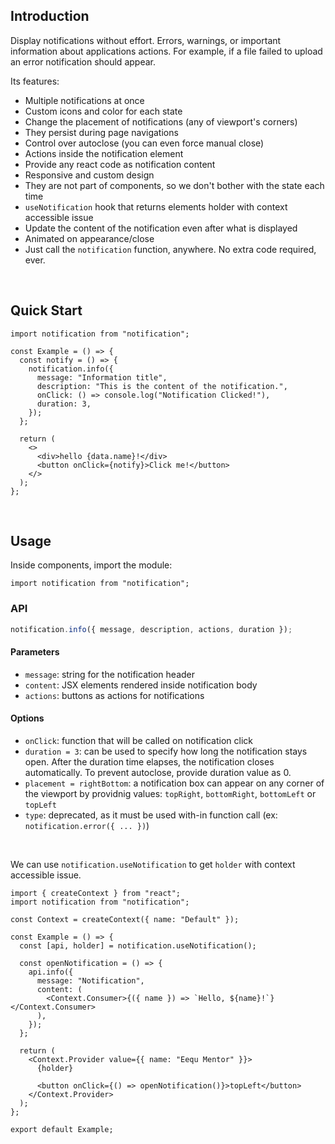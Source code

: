 ## Introduction

Display notifications without effort. Errors, warnings, or important information about applications actions.
For example, if a file failed to upload an error notification should appear.

Its features:

- Multiple notifications at once
- Custom icons and color for each state
- Change the placement of notifications (any of viewport's corners)
- They persist during page navigations
- Control over autoclose (you can even force manual close)
- Actions inside the notification element
- Provide any react code as notification content
- Responsive and custom design
- They are not part of components, so we don't bother with the state each time
- `useNotification` hook that returns elements holder with context accessible issue
- Update the content of the notification even after what is displayed
- Animated on appearance/close
- Just call the `notification` function, anywhere. No extra code required, ever.

<br/>

## Quick Start

```JSX
import notification from "notification";

const Example = () => {
  const notify = () => {
    notification.info({
      message: "Information title",
      description: "This is the content of the notification.",
      onClick: () => console.log("Notification Clicked!"),
      duration: 3,
    });
  };

  return (
    <>
      <div>hello {data.name}!</div>
      <button onClick={notify}>Click me!</button>
    </>
  );
};
```

<br/>

## Usage

Inside components, import the module:

```
import notification from "notification";
```

### API

```js
notification.info({ message, description, actions, duration });
```

#### Parameters

- `message`: string for the notification header
- `content`: JSX elements rendered inside notification body
- `actions`: buttons as actions for notifications

#### Options

- `onClick`: function that will be called on notification click
- `duration = 3`: can be used to specify how long the notification stays open. After the duration time elapses, the notification closes automatically. To prevent autoclose, provide duration value as 0.
- `placement = rightBottom`: a notification box can appear on any corner of the viewport by providnig values: `topRight`, `bottomRight`, `bottomLeft` or `topLeft`
- `type`: deprecated, as it must be used with-in function call (ex: `notification.error({ ... })`)

<br/>

We can use `notification.useNotification` to get `holder` with context accessible issue.

```JSX
import { createContext } from "react";
import notification from "notification";

const Context = createContext({ name: "Default" });

const Example = () => {
  const [api, holder] = notification.useNotification();

  const openNotification = () => {
    api.info({
      message: "Notification",
      content: (
        <Context.Consumer>{({ name }) => `Hello, ${name}!`}</Context.Consumer>
      ),
    });
  };

  return (
    <Context.Provider value={{ name: "Eequ Mentor" }}>
      {holder}

      <button onClick={() => openNotification()}>topLeft</button>
    </Context.Provider>
  );
};

export default Example;
```
